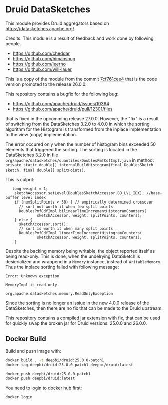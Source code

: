 <!--
  ~ Licensed to the Apache Software Foundation (ASF) under one
  ~ or more contributor license agreements.  See the NOTICE file
  ~ distributed with this work for additional information
  ~ regarding copyright ownership.  The ASF licenses this file
  ~ to you under the Apache License, Version 2.0 (the
  ~ "License"); you may not use this file except in compliance
  ~ with the License.  You may obtain a copy of the License at
  ~
  ~   http://www.apache.org/licenses/LICENSE-2.0
  ~
  ~ Unless required by applicable law or agreed to in writing,
  ~ software distributed under the License is distributed on an
  ~ "AS IS" BASIS, WITHOUT WARRANTIES OR CONDITIONS OF ANY
  ~ KIND, either express or implied.  See the License for the
  ~ specific language governing permissions and limitations
  ~ under the License.
  -->


# Druid DataSketches

This module provides Druid aggregators based on https://datasketches.apache.org/.

Credits: This module is a result of feedback and work done by following people.

- https://github.com/cheddar
- https://github.com/himanshug
- https://github.com/leerho
- https://github.com/will-lauer

This is a copy of the module from the commit [7cf761cee4](https://github.com/apache/druid/commit/7cf761cee42dae8c21e415b7ce3fd4191f199a38)
that is the code version promoted to the release 26.0.0. 

This repository contains a bugfix for the following bug: 
- https://github.com/apache/druid/issues/10364
- https://github.com/apache/druid/pull/12301/files

that is fixed in the upcomming release 27.0.0. However, the "fix" is a result of switching from the DataSketches 3.2.0 to 4.0.0 in which the
sorting algorithm for the Histogram is transformed from the inplace implementation to the view (copy) implementation.

The error occured only when the number of histogram bins exceeded 50 elements that triggered the sorting. 
The sorting is located in the DataSketches 3.2.0 in file `org/apache/datasketches/quantiles/DoublesPmfCdfImpl.java` in method: `private static double[] internalBuildHistogram(final DoublesSketch sketch, final double[] splitPoints)`.

This is culprit:
```
   long weight = 1;
    sketchAccessor.setLevel(DoublesSketchAccessor.BB_LVL_IDX); //base-buffer level index
    if (numSplitPoints < 50) { // empirically determined crossover
      // sort not worth it when few split points
      DoublesPmfCdfImpl.bilinearTimeIncrementHistogramCounters(
              sketchAccessor, weight, splitPoints, counters);
    } else {
      sketchAccessor.sort();
      // sort is worth it when many split points
      DoublesPmfCdfImpl.linearTimeIncrementHistogramCounters(
              sketchAccessor, weight, splitPoints, counters);
    }
```

Despite the backing memory being writable, the object reported itself as being read-only. This is done, when the undelrying DataSketch is desierialized and wrappend in a `Memory` instance, instead of `WritableMemory`. Thus the inplace sorting failed with following message:
```
Error: Unknown exception

MemoryImpl is read-only.

org.apache.datasketches.memory.ReadOnlyException
```  

Since the sorting is no longer an issiue in the new 4.0.0 release of the DataSketches, then there are no fix that can be made to the Druid upstream.

This repository contains a compiled jar extension with fix, that can be used for quickly swap the broken jar for Druid versions: 25.0.0 and 26.0.0.

## Docker Build

Build and push image with:
```bash
docker build . -t deepbi/druid:25.0.0-patch1
docker tag deepbi/druid:25.0.0-patch1 deepbi/druid:latest

docker push deepbi/druid:25.0.0-patch1
docker push deepbi/druid:latest
```

You need to login to docker hub first:
```bash
docker login
```